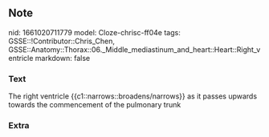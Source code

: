 ## Note
nid: 1661020711779
model: Cloze-chrisc-ff04e
tags: GSSE::!Contributor::Chris_Chen, GSSE::Anatomy::Thorax::06._Middle_mediastinum_and_heart::Heart::Right_ventricle
markdown: false

### Text
<div class='toggle'>
  The right ventricle {{c1::narrows::broadens/narrows}} as it
  passes upwards towards the commencement of the pulmonary trunk
</div>

### Extra

